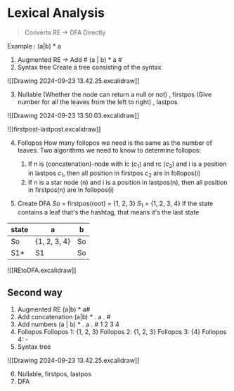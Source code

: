 

# Lexical Analysis

> Converts RE -> DFA Directly

Example : (a|b) * a

1. Augmented RE -> Add #
	(a | b) * a #
2. Syntax tree
	Create a tree consisting of the syntax

![[Drawing 2024-09-23 13.42.25.excalidraw]]


3. Nullable (Whether the node can return a null or not) , firstpos (Give number for all the leaves from the left to right) , lastpos

![[Drawing 2024-09-23 13.50.03.excalidraw]]

![[firstpost-lastpost.excalidraw]]

4. Follopos
	How many follopos we need is the same as the number of leaves.
	Two algorithms we need to know to determine follopos:
	1. If n is (concatenation)-node with lc ($c_{1}$) and rc ($c_{2}$) and i is a position in lastpos $c_{1}$, then all position in firstpos $c_{2}$ are in follopos(i)
	2. If n is a star node (n) and i is a position in lastpos(n), then all position in firstpos(n) are in follopos(i)

5. Create DFA
	$So$ = firstpos(root) = {1, 2, 3}
	$S_{1}$ = {1, 2, 3, 4}
	If the state contains a leaf that's the hashtag, that means it's the last state

| state | a            | b   |
| ----- | ------------ | --- |
| So    | {1, 2, 3, 4} | So  |
| S1*   | S1           | So  |

![[REtoDFA.excalidraw]]




## Second way

1. Augmented RE
	(a|b) * a#
2. Add concatenation
	(a|b) * . a . #
3. Add numbers
	(a | b) * . a . #
	 1    2       3   4
4. Follopos
	Follopos 1: {1, 2, 3}
	Follopos 2: {1, 2, 3}
	Follopos 3: {4}
	Follopos 4: -
5. Syntax tree

![[Drawing 2024-09-23 13.42.25.excalidraw]]

6. Nullable, firstpos, lastpos
7. DFA



